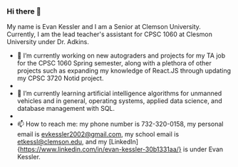 ### Hi there 👋

My name is Evan Kessler and I am a Senior at Clemson University. Currently, I am the lead teacher's assistant for CPSC 1060 at Clesmon University under Dr. Adkins.

- 🔭 I’m currently working on new autograders and projects for my TA job for the CPSC 1060 Spring semester, along with a plethora of other projects such as expanding my knowledge of React.JS through updating my CPSC 3720 Notid project.
- 
- 🌱 I’m currently learning artificial intelligence algorithms for unmanned vehicles and in general, operating systems, applied data science, and database management with SQL. 
- 
- 📫 How to reach me: my phone number is 732-320-0158, my personal email is evkessler2002@gmail.com, my school email is etkessl@clemson.edu, and my [LinkedIn]{https://www.linkedin.com/in/evan-kessler-30b1331aa/} is under Evan Kessler.
